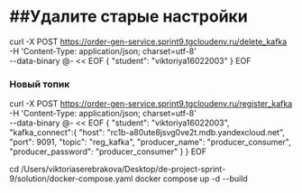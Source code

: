 # ##Удалите старые настройки
curl -X POST https://order-gen-service.sprint9.tgcloudenv.ru/delete_kafka \
-H 'Content-Type: application/json; charset=utf-8' \
--data-binary @- << EOF
{
    "student": "viktoriya16022003"
}
EOF
### Новый топик
curl -X POST https://order-gen-service.sprint9.tgcloudenv.ru/register_kafka \
-H 'Content-Type: application/json; charset=utf-8' \
--data-binary @- << EOF
{
    "student": "viktoriya16022003",
    "kafka_connect":{
        "host": "rc1b-a80ute8jsvg0ve2t.mdb.yandexcloud.net",
        "port": 9091,
        "topic": "reg_kafka",
        "producer_name": "producer_consumer",
        "producer_password": "producer_consumer"
    }
}
EOF

cd /Users/viktoriaserebrakova/Desktop/de-project-sprint-9/solution/docker-compose.yaml
docker compose up -d --build